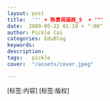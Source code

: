 ```yaml
---
layout: post  
title:  '"' + 陈景润诞辰_5  + '"'
date:  2009-05-22 01:19 + ":00" 
author: Pickle Cai  
categories: EduBlog  
keywords: 
description:   
tags:	pickle   
cover:  "/assets/cover.jpeg"  

---  
```

    
[标签:内容]
 [标签:版权]

